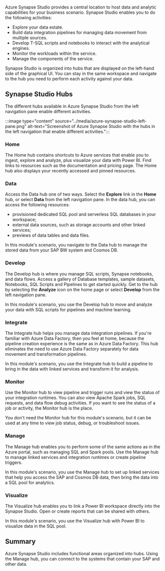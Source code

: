 

Azure Synapse Studio provides a central location to host data and analytic capabilities for your business scenario. Synapse Studio enables you to do the following activities:

- Explore your data estate.
- Build data integration pipelines for managing data movement from multiple sources.
- Develop T-SQL scripts and notebooks to interact with the analytical engines.
- Monitor the workloads within the service.
- Manage the components of the service.

Synapse Studio is organized into hubs that are displayed on the left-hand side of the graphical UI. You can stay in the same workspace and navigate to the hub you need to perform each activity against your data.

## Synapse Studio Hubs

The different hubs available in Azure Synapse Studio from the left navigation pane enable different activities.

:::image type="content" source="../media/azure-synapse-studio-left-pane.png" alt-text="Screenshot of Azure Synapse Studio with the hubs in the left navigation that enable different activities.":::

### Home

The Home hub contains shortcuts to Azure services that enable you to ingest, explore and analyze, plus visualize your data with Power BI. Find links to resources such as the documentation and pricing page. The Home hub also displays your recently accessed and pinned resources.

### Data

Access the Data hub one of two ways. Select the **Explore** link in the **Home** hub, or select **Data** from the left navigation pane. In the data hub, you can access the following resources:

- provisioned dedicated SQL pool and serverless SQL databases in your workspace;
- external data sources, such as storage accounts and other linked services;
- previews of data tables and data files.

In this module's scenario, you navigate to the Data hub to manage the stored data from your SAP BW system and Cosmos DB.

### Develop

The Develop hub is where you manage SQL scripts, Synapse notebooks, and data flows. Access a gallery of Database templates, sample datasets, Notebooks, SQL Scripts and Pipelines to get started quickly. Get to the hub by selecting the **Analyze** icon on the home page or select **Develop** from the left navigation pane.

In this module's scenario, you use the Develop hub to move and analyze your data with SQL scripts for pipelines and machine learning.

### Integrate

The Integrate hub helps you manage data integration pipelines. If you're familiar with Azure Data Factory, then you feel at home, because the pipeline creation experience is the same as in Azure Data Factory. This hub eliminates the need to use Azure Data Factory separately for data movement and transformation pipelines.

In this module's scenario, you use the Integrate hub to build a pipeline to bring in the data with linked services and transform it for analysis.

### Monitor

Use the Monitor hub to view pipeline and trigger runs and view the status of your integration runtimes. You can also view Apache Spark jobs, SQL requests, and data flow debug activities. If you want to see the status of a job or activity, the Monitor hub is the place.

You don't need the Monitor hub for this module's scenario, but it can be used at any time to view job status, debug, or troubleshoot issues.

### Manage

The Manage hub enables you to perform some of the same actions as in the Azure portal, such as managing SQL and Spark pools. Use the Manage hub to manage linked services and integration runtimes or create pipeline triggers.

In this module's scenario, you use the Manage hub to set up linked services that help you access the SAP and Cosmos DB data, then bring the data into a SQL pool for analytics.

### Visualize

The Visualize hub enables you to link a Power BI workspace directly into the Synapse Studio. Open or create reports that can be shared with others.

In this module's scenario, you use the Visualize hub with Power BI to visualize data in the SQL pool.

## Summary

Azure Synapse Studio includes functional areas organized into hubs. Using the Manage hub, you can connect to the systems that contain your SAP and other data.
